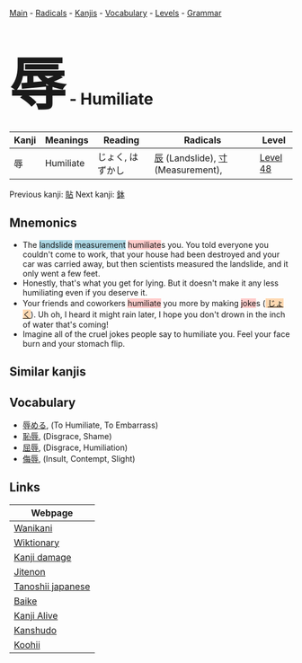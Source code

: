 <style> bigfont {font-size: 100px}</style>
[Main](../index.md) -
[Radicals](../radicals.md) -
[Kanjis](../kanjis.md) -
[Vocabulary](../vocabulary.md) -
[Levels](../levels.md) -
[Grammar](../grammar.md)
# <bigfont> 辱</bigfont> - Humiliate 

| Kanji | Meanings | Reading | Radicals | Level |
| --- | --- | --- | --- | --- |
| 辱 | Humiliate | じょく, はずかし | [辰](../radicals/辰.md) (Landslide), [寸](../radicals/寸.md) (Measurement),  | [Level 48](../levels/wk_level48.md) |

Previous kanji: [貼](貼.md) Next kanji: [鉢](鉢.md) 

## Mnemonics
 * The <span style="background-color:#ADD8E6"> landslide</span> <span style="background-color:#ADD8E6"> measurement</span> <span style="background-color:#ffcccb"> humiliate</span>s you. You told everyone you couldn't come to work, that your house had been destroyed and your car was carried away, but then scientists measured the landslide, and it only went a few feet.
* Honestly, that's what you get for lying. But it doesn't make it any less humiliating even if you deserve it.
* Your friends and coworkers <span style="background-color:#ffcccb"> humiliate</span> you more by making <span style="background-color:#ffcccb"> joke</span>s (<span style="background-color:#fed8b1"> [じょく](https://jisho.org/search/じょく)</span>). Uh oh, I heard it might rain later, I hope you don't drown in the inch of water that's coming!
* Imagine all of the cruel jokes people say to humiliate you. Feel your face burn and your stomach flip.


## Similar kanjis
 


## Vocabulary
 * [辱める](../vocabulary/辱.md), (To Humiliate, To Embarrass)
* [恥辱](../vocabulary/辱.md), (Disgrace, Shame)
* [屈辱](../vocabulary/辱.md), (Disgrace, Humiliation)
* [侮辱](../vocabulary/辱.md), (Insult, Contempt, Slight)



## Links 

| Webpage |
| --- |
| [Wanikani          ](https://www.wanikani.com/kanji/辱) |
| [Wiktionary        ](https://en.wiktionary.org/wiki/辱) |
| [Kanji damage      ](http://www.kanjidamage.com/kanji/search?utf8=✓&q=辱) |
| [Jitenon           ](https://jitenon.com/kanji/辱) |
| [Tanoshii japanese ](https://www.tanoshiijapanese.com/dictionary/kanji.cfm?k=辱) |
| [Baike             ](https://baike.baidu.com/item/辱) |
| [Kanji Alive       ](https://app.kanjialive.com/辱) |
| [Kanshudo          ](https://www.kanshudo.com/searchmn?q=辱) |
| [Koohii            ](https://kanji.koohii.com/study/kanji/辱) |
